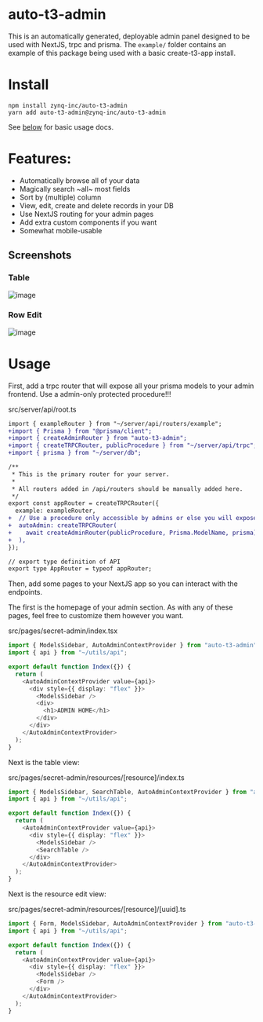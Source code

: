 # auto-t3-admin

This is an automatically generated, deployable admin panel designed to be used with NextJS, trpc and prisma. The `example/` folder contains an example of this package being used with a basic create-t3-app install.

# Install

```
npm install zynq-inc/auto-t3-admin
yarn add auto-t3-admin@zynq-inc/auto-t3-admin
```

See [below](#usage) for basic usage docs.

# Features:
- Automatically browse all of your data
- Magically search ~all~ most fields
- Sort by (multiple) column
- View, edit, create and delete records in your DB 
- Use NextJS routing for your admin pages
- Add extra custom components if you want
- Somewhat mobile-usable

## Screenshots

### Table
![image](https://github.com/zynq-inc/auto-t3-admin/assets/2154522/aa7b0f02-e08d-471d-98da-9580538aed93)

### Row Edit
![image](https://github.com/zynq-inc/auto-t3-admin/assets/2154522/74a162ac-0c19-4a06-a15f-2d60e9210819)

# Usage

First, add a trpc router that will expose all your prisma models to your admin frontend. Use a admin-only protected procedure!!!

src/server/api/root.ts

```diff
import { exampleRouter } from "~/server/api/routers/example";
+import { Prisma } from "@prisma/client";
+import { createAdminRouter } from "auto-t3-admin";
+import { createTRPCRouter, publicProcedure } from "~/server/api/trpc";
+import { prisma } from "~/server/db";

/**
 * This is the primary router for your server.
 *
 * All routers added in /api/routers should be manually added here.
 */
export const appRouter = createTRPCRouter({
  example: exampleRouter,
+  // Use a procedure only accessible by admins or else you will expose your prod db!
+  autoAdmin: createTRPCRouter(
+    await createAdminRouter(publicProcedure, Prisma.ModelName, prisma)
+  ),
});

// export type definition of API
export type AppRouter = typeof appRouter;
```

Then, add some pages to your NextJS app so you can interact with the endpoints.

The first is the homepage of your admin section. As with any of these pages, feel free to
customize them however you want.

src/pages/secret-admin/index.tsx

```typescript
import { ModelsSidebar, AutoAdminContextProvider } from "auto-t3-admin";
import { api } from "~/utils/api";

export default function Index({}) {
  return (
    <AutoAdminContextProvider value={api}>
      <div style={{ display: "flex" }}>
        <ModelsSidebar />
        <div>
          <h1>ADMIN HOME</h1>
        </div>
      </div>
    </AutoAdminContextProvider>
  );
}
```

Next is the table view:

src/pages/secret-admin/resources/\[resource\]/index.ts

```typescript
import { ModelsSidebar, SearchTable, AutoAdminContextProvider } from "auto-t3-admin";
import { api } from "~/utils/api";

export default function Index({}) {
  return (
    <AutoAdminContextProvider value={api}>
      <div style={{ display: "flex" }}>
        <ModelsSidebar />
        <SearchTable />
      </div>
    </AutoAdminContextProvider>
  );
}
```

Next is the resource edit view:

src/pages/secret-admin/resources/\[resource\]/\[uuid\].ts

```typescript
import { Form, ModelsSidebar, AutoAdminContextProvider } from "auto-t3-admin";
import { api } from "~/utils/api";

export default function Index({}) {
  return (
    <AutoAdminContextProvider value={api}>
      <div style={{ display: "flex" }}>
        <ModelsSidebar />
        <Form />
      </div>
    </AutoAdminContextProvider>
  );
}
```
